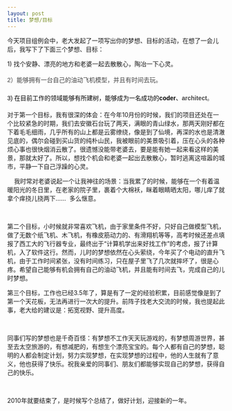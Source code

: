 ```yaml
---
layout: post
title: 梦想/目标
---
```

<p>今天项目组例会中，老大发起了一项写出你的梦想、目标的活动，在想了一会儿后，我写下了下面三个梦想、目标：</p>
<p>1) 找个安静、漂亮的地方和老婆一起去散散心，陶冶一下心灵。</p>
<p><span style="font-family: Verdana, Geneva, Arial, Helvetica, sans-serif; line-height: 28px; color: #444444;">2）能够拥有一台自己的油动飞机模型，并且有时间去玩。</span></p>
<p><span style="font-family: Verdana, Geneva, Arial, Helvetica, sans-serif; line-height: 28px; color: #444444;"><span style="color: #000000; font-family: Verdana, Arial, Helvetica, sans-serif; line-height: 22px;">3) 在目前工作的领域能够有所建树，能够成为一名成功的<strong>coder</strong>、<span style="font-family: Verdana, Geneva, Arial, Helvetica, sans-serif; line-height: 28px; color: #444444; font-weight: bold;">architect</span><span style="font-family: Verdana, Geneva, Arial, Helvetica, sans-serif; line-height: 28px; color: #444444;">。</span></span></span></p>
<p>对于第一个目标，我有很深的体会：在今年10月份的时候，我们的项目还处在一个比较紧急的时期，我们去安徽石台玩了两天，满眼的青山绿水，那两天刚好都在下着毛毛细雨，几乎所有的山上都是云雾缭绕，像是到了仙境，再深的水也是清澈见底的，偶尔会碰到买山货的纯朴山民，我被眼前的美景吸引着，压在心头的各种烦心事也很快烟消云散了。很遗憾没能带老婆去，要是能有她一起来看这样的美景，那就太好了。所以，想找个机会和老婆一起出去散散心，暂时逃离这喧嚣的城市，平静一下自己浮躁的心灵。</p>
<p>&nbsp;&nbsp; &nbsp;我时常对老婆说起一个让我神往的场景：当我累了的时候，能够在一个有着温暖阳光的冬日里，在老家的院子里，裹着个大棉袄，眯着眼睛晒太阳，哪儿痒了就拿个痒挠儿挠两下&hellip;&hellip; &nbsp;多么惬意。</p>
<p>&nbsp;</p>
<p>第二个目标，小时候就非常喜欢飞机，由于家里条件不好，只好自己做模型飞机，做了无数个纸飞机、木飞机，有橡皮筋动力的、有滑翔机等等，高考时候还差点填报了西工大的飞行器专业，最终出于&ldquo;计算机学出来好找工作&rdquo;的考虑，报了计算机，入了软件这行。然而，儿时的梦想依然在心头萦绕，今年买了个电动的直升飞机，由于工作时间紧张，没有时间练习，只在屋子里飞了几次就摔坏了，很是心疼。希望自己能够有机会拥有自己的油动飞机，并且能有时间去飞，完成自己的儿时梦想。</p>
<p>第三个目标，工作也已经3.5年了，算是有了一定的经验积累，目前感觉像是到了第一个天花板，无法再进行一次大的提升。前阵子找老大交流的时候，我也提起此事，老大给的建议是：拓宽视野、提升高度。</p>
<p>&nbsp;</p>
<p>同事们写的梦想也是千奇百怪：有梦想不工作天天玩游戏的，有梦想周游世界，甚至去太空旅游的，有想减肥的，有想生个漂亮宝宝的。每个人都有自己的梦想，聪明的人都会制定计划，努力实现梦想，在实现梦想的过程中，他的人生就有了意义，他也获得了快乐。祝我亲爱的同事们、朋友们都能够实现自己的梦想，获得自己的快乐。</p>
<p>&nbsp;</p>
<p>2010年就要结束了，是时候写个总结了，做好计划，迎接新的一年。</p>
